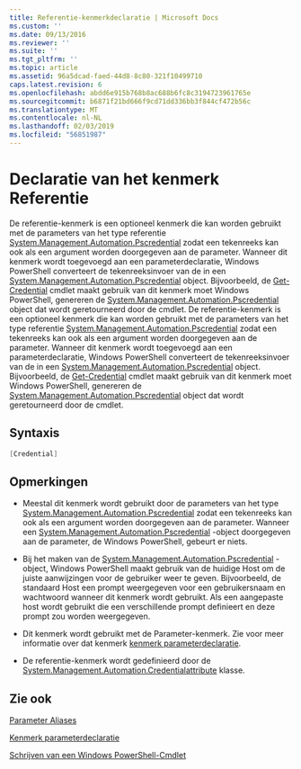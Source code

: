 ```yaml
---
title: Referentie-kenmerkdeclaratie | Microsoft Docs
ms.custom: ''
ms.date: 09/13/2016
ms.reviewer: ''
ms.suite: ''
ms.tgt_pltfrm: ''
ms.topic: article
ms.assetid: 96a5dcad-faed-44d8-8c80-321f10499710
caps.latest.revision: 6
ms.openlocfilehash: abdd6e915b768b8ac688b6fc8c3194723961765e
ms.sourcegitcommit: b6871f21bd666f9cd71dd336bb3f844cf472b56c
ms.translationtype: MT
ms.contentlocale: nl-NL
ms.lasthandoff: 02/03/2019
ms.locfileid: "56851987"
---
```

# <a name="credential-attribute-declaration"></a>Declaratie van het kenmerk Referentie

De referentie-kenmerk is een optioneel kenmerk die kan worden gebruikt met de parameters van het type referentie [System.Management.Automation.Pscredential](/dotnet/api/System.Management.Automation.PSCredential) zodat een tekenreeks kan ook als een argument worden doorgegeven aan de parameter. Wanneer dit kenmerk wordt toegevoegd aan een parameterdeclaratie, Windows PowerShell converteert de tekenreeksinvoer van de in een [System.Management.Automation.Pscredential](/dotnet/api/System.Management.Automation.PSCredential) object. Bijvoorbeeld, de [Get-Credential](/powershell/module/Microsoft.PowerShell.Security/Get-Credential) cmdlet maakt gebruik van dit kenmerk moet Windows PowerShell, genereren de [System.Management.Automation.Pscredential](/dotnet/api/System.Management.Automation.PSCredential) object dat wordt geretourneerd door de cmdlet.
De referentie-kenmerk is een optioneel kenmerk die kan worden gebruikt met de parameters van het type referentie [System.Management.Automation.Pscredential](/dotnet/api/System.Management.Automation.PSCredential) zodat een tekenreeks kan ook als een argument worden doorgegeven aan de parameter. Wanneer dit kenmerk wordt toegevoegd aan een parameterdeclaratie, Windows PowerShell converteert de tekenreeksinvoer van de in een [System.Management.Automation.Pscredential](/dotnet/api/System.Management.Automation.PSCredential) object. Bijvoorbeeld, de [Get-Credential](/powershell/module/Microsoft.PowerShell.Security/Get-Credential) cmdlet maakt gebruik van dit kenmerk moet Windows PowerShell, genereren de [System.Management.Automation.Pscredential](/dotnet/api/System.Management.Automation.PSCredential) object dat wordt geretourneerd door de cmdlet.

## <a name="syntax"></a>Syntaxis

```csharp
[Credential]
```

## <a name="remarks"></a>Opmerkingen

- Meestal dit kenmerk wordt gebruikt door de parameters van het type [System.Management.Automation.Pscredential](/dotnet/api/System.Management.Automation.PSCredential) zodat een tekenreeks kan ook als een argument worden doorgegeven aan de parameter. Wanneer een [System.Management.Automation.Pscredential](/dotnet/api/System.Management.Automation.PSCredential) -object doorgegeven aan de parameter, de Windows PowerShell, gebeurt er niets.

- Bij het maken van de [System.Management.Automation.Pscredential](/dotnet/api/System.Management.Automation.PSCredential) -object, Windows PowerShell maakt gebruik van de huidige Host om de juiste aanwijzingen voor de gebruiker weer te geven. Bijvoorbeeld, de standaard Host een prompt weergegeven voor een gebruikersnaam en wachtwoord wanneer dit kenmerk wordt gebruikt. Als een aangepaste host wordt gebruikt die een verschillende prompt definieert en deze prompt zou worden weergegeven.

- Dit kenmerk wordt gebruikt met de Parameter-kenmerk. Zie voor meer informatie over dat kenmerk [kenmerk parameterdeclaratie](./parameter-attribute-declaration.md).

- De referentie-kenmerk wordt gedefinieerd door de [System.Management.Automation.Credentialattribute](/dotnet/api/System.Management.Automation.CredentialAttribute) klasse.

## <a name="see-also"></a>Zie ook

[Parameter Aliases](./parameter-aliases.md)

[Kenmerk parameterdeclaratie](./parameter-attribute-declaration.md)

[Schrijven van een Windows PowerShell-Cmdlet](./writing-a-windows-powershell-cmdlet.md)
